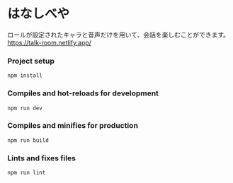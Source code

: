 # はなしべや

ロールが設定されたキャラと音声だけを用いて、会話を楽しむことができます。
https://talk-room.netlify.app/

### Project setup
```
npm install
```

### Compiles and hot-reloads for development
```
npm run dev
```

### Compiles and minifies for production
```
npm run build
```

### Lints and fixes files
```
npm run lint
```